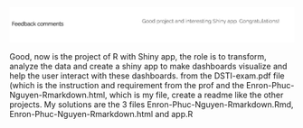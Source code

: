 ![Enron_shiny](comment_prof.png)

Good, now is the project of R with Shiny app, the role is to transform, analyze the data and create a shiny app to make dashboards visualize and help the user interact with these dashboards. from the DSTI-exam.pdf file (which is the instruction and requirement from the prof and the Enron-Phuc-Nguyen-Rmarkdown.html, which is my file, create a readme like the other projects. My solutions are the 3 files Enron-Phuc-Nguyen-Rmarkdown.Rmd, Enron-Phuc-Nguyen-Rmarkdown.html and app.R 

